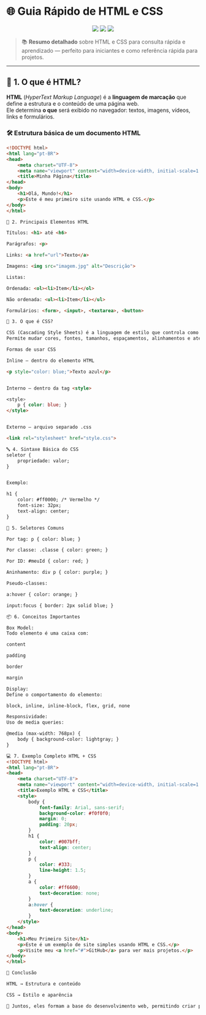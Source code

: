 # 🌐 Guia Rápido de HTML e CSS

<p align="center">
  <img src="https://img.shields.io/badge/HTML5-E34F26?style=for-the-badge&logo=html5&logoColor=white"/>
  <img src="https://img.shields.io/badge/CSS3-1572B6?style=for-the-badge&logo=css3&logoColor=white"/>
  <img src="https://img.shields.io/badge/Web%20Development-000000?style=for-the-badge&logo=internetexplorer&logoColor=white"/>
</p>

> 📚 **Resumo detalhado** sobre HTML e CSS para consulta rápida e aprendizado — perfeito para iniciantes e como referência rápida para projetos.

---

## 📖 1. O que é HTML?
**HTML** (*HyperText Markup Language*) é a **linguagem de marcação** que define a estrutura e o conteúdo de uma página web.  
Ele determina **o que** será exibido no navegador: textos, imagens, vídeos, links e formulários.

### 🛠 Estrutura básica de um documento HTML
```html
<!DOCTYPE html>
<html lang="pt-BR">
<head>
    <meta charset="UTF-8">
    <meta name="viewport" content="width=device-width, initial-scale=1.0">
    <title>Minha Página</title>
</head>
<body>
    <h1>Olá, Mundo!</h1>
    <p>Este é meu primeiro site usando HTML e CSS.</p>
</body>
</html>

📖 2. Principais Elementos HTML

Títulos: <h1> até <h6>

Parágrafos: <p>

Links: <a href="url">Texto</a>

Imagens: <img src="imagem.jpg" alt="Descrição">

Listas:

Ordenada: <ol><li>Item</li></ol>

Não ordenada: <ul><li>Item</li></ul>

Formulários: <form>, <input>, <textarea>, <button>

🎨 3. O que é CSS?

CSS (Cascading Style Sheets) é a linguagem de estilo que controla como o conteúdo HTML será exibido.
Permite mudar cores, fontes, tamanhos, espaçamentos, alinhamentos e até criar animações.

Formas de usar CSS

Inline — dentro do elemento HTML

<p style="color: blue;">Texto azul</p>


Interno — dentro da tag <style>

<style>
    p { color: blue; }
</style>


Externo — arquivo separado .css

<link rel="stylesheet" href="style.css">

🔤 4. Sintaxe Básica do CSS
seletor {
    propriedade: valor;
}


Exemplo:

h1 {
    color: #ff0000; /* Vermelho */
    font-size: 32px;
    text-align: center;
}

🧩 5. Seletores Comuns

Por tag: p { color: blue; }

Por classe: .classe { color: green; }

Por ID: #meuId { color: red; }

Aninhamento: div p { color: purple; }

Pseudo-classes:

a:hover { color: orange; }

input:focus { border: 2px solid blue; }

📦 6. Conceitos Importantes

Box Model:
Todo elemento é uma caixa com:

content

padding

border

margin

Display:
Define o comportamento do elemento:

block, inline, inline-block, flex, grid, none

Responsividade:
Uso de media queries:

@media (max-width: 768px) {
    body { background-color: lightgray; }
}

💻 7. Exemplo Completo HTML + CSS
<!DOCTYPE html>
<html lang="pt-BR">
<head>
    <meta charset="UTF-8">
    <meta name="viewport" content="width=device-width, initial-scale=1.0">
    <title>Exemplo HTML e CSS</title>
    <style>
        body {
            font-family: Arial, sans-serif;
            background-color: #f0f0f0;
            margin: 0;
            padding: 20px;
        }
        h1 {
            color: #007bff;
            text-align: center;
        }
        p {
            color: #333;
            line-height: 1.5;
        }
        a {
            color: #ff6600;
            text-decoration: none;
        }
        a:hover {
            text-decoration: underline;
        }
    </style>
</head>
<body>
    <h1>Meu Primeiro Site</h1>
    <p>Este é um exemplo de site simples usando HTML e CSS.</p>
    <p>Visite meu <a href="#">GitHub</a> para ver mais projetos.</p>
</body>
</html>

📌 Conclusão

HTML → Estrutura e conteúdo

CSS → Estilo e aparência

📢 Juntos, eles formam a base do desenvolvimento web, permitindo criar páginas bonitas e funcionais.
